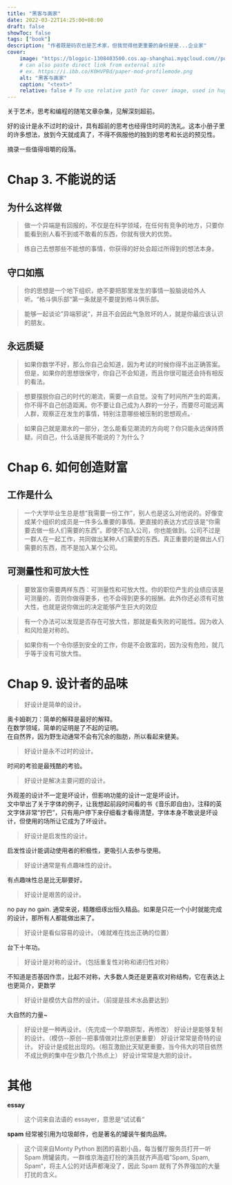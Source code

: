 ```yaml
---
title: "黑客与画家"
date: 2022-03-22T14:25:00+08:00
draft: false
showToc: false
tags: ["book"]
description: "作者既是码农也是艺术家，但我觉得他更重要的身份是是...企业家"
cover:
    image: "https://blogpic-1308403500.cos.ap-shanghai.myqcloud.com//posts-covershacker-and-painters-2022-04-05-18-07-40.png"
    # can also paste direct link from external site
    # ex. https://i.ibb.co/K0HVPBd/paper-mod-profilemode.png
    alt: "黑客与画家"
    caption: "<text>"
    relative: false # To use relative path for cover image, used in hugo Page-bundles
---
```


关于艺术，思考和编程的随笔文章杂集，见解深刻超前。  

好的设计是永不过时的设计，具有超前的思考也经得住时间的洗礼。这本小册子里的许多想法，放到今天就成真了，不得不佩服他的独到的思考和长远的预见性。

摘录一些值得咀嚼的段落。

# Chap 3. 不能说的话

## 为什么这样做
>做一个异端是有回报的，不仅是在科学领域，在任何有竞争的地方，只要你能看到别人看不到或不敢看的东西，你就有很大的优势。

> 练自己去想那些不能想的事情，你获得的好处会超过所得到的想法本身。

## 守口如瓶
> 你的思想是一个地下组织，绝不要把那里发生的事情一股脑说给外人听。“格斗俱乐部“第一条就是不要提到格斗俱乐部。

> 能够一起谈论”异端邪说“，并且不会因此气急败坏的人，就是你最应该认识的朋友。

## 永远质疑
> 如果你数学不好，那么你自己会知道，因为考试的时候你得不出正确答案。但是，如果你的思想很保守，你自己不会知道，而且你很可能还会持有相反的看法。

> 想要摆脱你自己的时代的潮流，需要一点自觉。没有了时间所产生的距离，你不得不自己创造距离。你不要让自己成为人群的一分子，而要尽可能远离人群，观察正在发生的事情，特别注意哪些被压制的思想观点。·

> 如果自己就是潮水的一部分，怎么能看见潮流的方向呢？你只能永远保持质疑。问自己，什么话是我不能说的？为什么？

# Chap 6. 如何创造财富
## 工作是什么
> 一个大学毕业生总是想“我需要一份工作”，别人也是这么对他说的。好像变成某个组织的成员是一件多么重要的事情。更直接的表达方式应该是“你需要去做一些人们需要的东西”。即使不加入公司，你也能做到。公司不过是一群人在一起工作，共同做出某种人们需要的东西。真正重要的是做出人们需要的东西，而不是加入某个公司。

## 可测量性和可放大性
>要致富你需要两样东西：可测量性和可放大性。你的职位产生的业绩应该是可测量的，否则你做得更多，也不会得到更多的报酬。此外你还必须有可放大性，也就是说你做出的决定能够产生巨大的效应

> 有一个办法可以发现是否存在可放大性，那就是看失败的可能性。因为收入和风险是对称的。

>如果你有一个令你感到安全的工作，你是不会致富的，因为没有危险，就几乎等于没有可放大性。


# Chap 9. 设计者的品味
> 好设计是简单的设计。

奥卡姆剃刀：简单的解释是最好的解释。  
在数学领域，简单的证明是了不起的证明。  
在自然界，因为野生动通常不会有冗余的脂肪，所以看起来健美。  

> 好设计是永不过时的设计。

时间的考验是最残酷的考验。

> 好设计是解决主要问题的设计。

外观差的设计不一定是坏设计，但影响功能的设计一定是坏设计。  
文中举出了关于字体的例子，让我想起前段时间看的书《音乐即自由》，注释的英文字体非常“拧巴”，只有用户停下来仔细看才看得清楚，字体本身不敢说是坏设计，但使用的场所让它成为了坏设计。

> 好设计是启发性的设计。  

启发性设计能调动使用者的积极性，更吸引人去参与使用。


> 好设计通常是有点趣味性的设计。   

有点趣味性总是比无聊要好。


>好设计是艰苦的设计。  

no pay no gain. 通常来说，精雕细琢出恒久精品。如果是只花一个小时就能完成的设计，那所有人都能做出来了。


>好设计是看似容易的设计。（难就难在找出正确的位置）  

台下十年功。



>好设计是对称的设计。（包括重复性对称和递归性对称）  

不知道是否基因作祟，比起不对称，大多数人类还是更喜欢对称结构，它在表达上也更简介，更数学

>好设计是模仿大自然的设计。（前提是技术水品要达到）  

大自然的力量~


>好设计是一种再设计。（先完成一个早期原型，再修改）
>好设计是能够复制的设计。（模仿--原创--把事情做对比原创更重要）
>好设计常常是奇特的设计。
>好设计是成批出现的。（相互激励比天赋更重要，当今伟大的项目依然不成比例的集中在少数几个热点上）
>好设计常常是大胆的设计。

# 其他
**essay** 
> 这个词来自法语的 essayer，意思是“试试看“

**spam** 经常被引用为垃圾邮件，也是著名的罐装午餐肉品牌。
> 这个词来自Monty Python 剧团的喜剧小品，每当餐厅服务员打开一听 Spam 牌罐装肉，一群维京海盗打扮的演员就齐声高唱”Spam, Spam, Spam“，将主人公的对话声都淹没了，因此 Spam 就有了外界强加的大量打扰的含义。